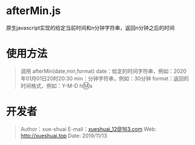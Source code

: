 # afterMin.js
原生javascript实现的给定当前时间和n分钟字符串，返回n分钟之后的时间

# 使用方法
> 调用  afterMin(date,min,format)
> date：给定的时间字符串，例如：2020年01月01日20时20:30
> min：分钟字符串，例如：30分钟
> format：返回的时间格式，例如：Y-M-D h:m:s

# 开发者
> Author：xue-shuai
> E-mail：xueshuai_12@163.com
> Web:  http://xueshuai.top
> Date: 2019/11/13
